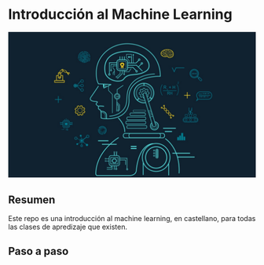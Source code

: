 
# Introducción al Machine Learning


![](/imgs/ml.jpg)



## Resumen

Este repo es una introducción al machine learning, en castellano, para todas las clases de apredizaje que existen. 



##
## Paso a paso



